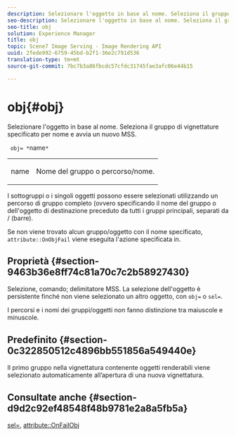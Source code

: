 ```yaml
---
description: Selezionare l'oggetto in base al nome. Seleziona il gruppo di vignettature specificato per nome e avvia un nuovo MSS.
seo-description: Selezionare l'oggetto in base al nome. Seleziona il gruppo di vignettature specificato per nome e avvia un nuovo MSS.
seo-title: obj
solution: Experience Manager
title: obj
topic: Scene7 Image Serving - Image Rendering API
uuid: 2fede992-6759-45bd-b2f1-36e2c791d536
translation-type: tm+mt
source-git-commit: 7bc7b3a86fbcdc57cfdc31745fae3afc06e44b15

---
```



# obj{#obj}

Selezionare l&#39;oggetto in base al nome. Seleziona il gruppo di vignettature specificato per nome e avvia un nuovo MSS.

` obj= *`name`*`

<table id="simpletable_6E0DA6CBCDCF4CDDAFA5A4C38E0D5FC5"> 
 <tr class="strow"> 
  <td class="stentry"> <p> <span class="codeph"> <span class="varname"> name </span></span> </p> </td> 
  <td class="stentry"> <p>Nome del gruppo o percorso/nome. </p> </td> 
 </tr> 
</table>

I sottogruppi o i singoli oggetti possono essere selezionati utilizzando un percorso di gruppo completo (ovvero specificando il nome del gruppo o dell&#39;oggetto di destinazione preceduto da tutti i gruppi principali, separati da / (barre).

Se non viene trovato alcun gruppo/oggetto con il nome specificato, `attribute::OnObjFail` viene eseguita l&#39;azione specificata in.

## Proprietà {#section-9463b36e8ff74c81a70c7c2b58927430}

Selezione, comando; delimitatore MSS. La selezione dell&#39;oggetto è persistente finché non viene selezionato un altro oggetto, con `obj=` o `sel=`.

I percorsi e i nomi dei gruppi/oggetti non fanno distinzione tra maiuscole e minuscole.

## Predefinito {#section-0c322850512c4896bb551856a549440e}

Il primo gruppo nella vignettatura contenente oggetti renderabili viene selezionato automaticamente all’apertura di una nuova vignettatura.

## Consultate anche {#section-d9d2c92ef48548f48b9781e2a8a5fb5a}

[sel=](../../../../../ir-api/http-protocol/image-rendering-api-ref/c-ir-http-protocol-ref/c-ir-http-protocol-command-reference/r-ir-sel.md#reference-01322c58d414481385c29fcdd27a090b), [attribute::OnFailObj](../../../../../ir-api/material-cat/image-rendering-api-ref/c-ir-material-catalog/c-ir-attributes-reference/r-ir-onfailobj.md#reference-4c6ba90418e84da5831f8573bbbf2c8d)
